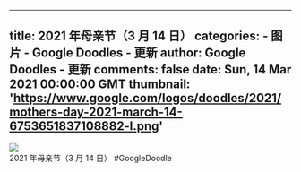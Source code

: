 
---
title: 2021 年母亲节（3 月 14 日）
categories: 
    - 图片
    - Google Doodles - 更新
author: Google Doodles - 更新
comments: false
date: Sun, 14 Mar 2021 00:00:00 GMT
thumbnail: 'https://www.google.com/logos/doodles/2021/mothers-day-2021-march-14-6753651837108882-l.png'
---

<div>   
<img src="https://www.google.com/logos/doodles/2021/mothers-day-2021-march-14-6753651837108882-l.png" referrerpolicy="no-referrer"><br>2021 年母亲节（3 月 14 日） #GoogleDoodle  
</div>
            